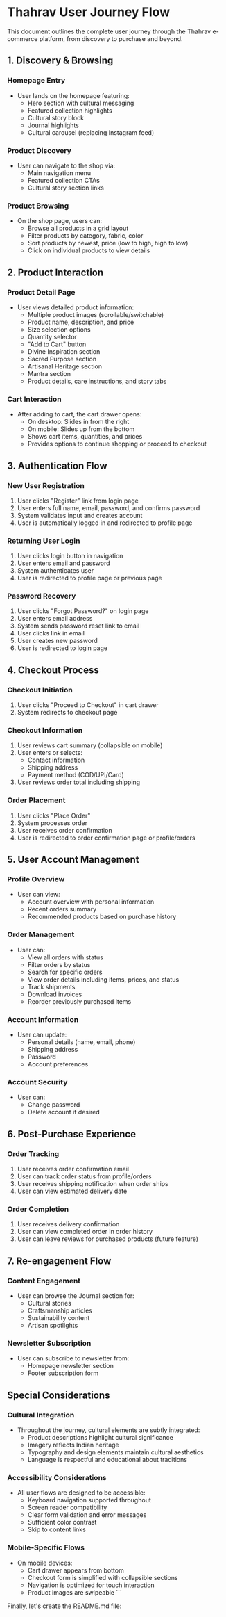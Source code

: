 # Thahrav User Journey Flow

This document outlines the complete user journey through the Thahrav e-commerce platform, from discovery to purchase and beyond.

## 1. Discovery & Browsing

### Homepage Entry
- User lands on the homepage featuring:
  - Hero section with cultural messaging
  - Featured collection highlights
  - Cultural story block
  - Journal highlights
  - Cultural carousel (replacing Instagram feed)

### Product Discovery
- User can navigate to the shop via:
  - Main navigation menu
  - Featured collection CTAs
  - Cultural story section links

### Product Browsing
- On the shop page, users can:
  - Browse all products in a grid layout
  - Filter products by category, fabric, color
  - Sort products by newest, price (low to high, high to low)
  - Click on individual products to view details

## 2. Product Interaction

### Product Detail Page
- User views detailed product information:
  - Multiple product images (scrollable/switchable)
  - Product name, description, and price
  - Size selection options
  - Quantity selector
  - "Add to Cart" button
  - Divine Inspiration section
  - Sacred Purpose section
  - Artisanal Heritage section
  - Mantra section
  - Product details, care instructions, and story tabs

### Cart Interaction
- After adding to cart, the cart drawer opens:
  - On desktop: Slides in from the right
  - On mobile: Slides up from the bottom
  - Shows cart items, quantities, and prices
  - Provides options to continue shopping or proceed to checkout

## 3. Authentication Flow

### New User Registration
1. User clicks "Register" link from login page
2. User enters full name, email, password, and confirms password
3. System validates input and creates account
4. User is automatically logged in and redirected to profile page

### Returning User Login
1. User clicks login button in navigation
2. User enters email and password
3. System authenticates user
4. User is redirected to profile page or previous page

### Password Recovery
1. User clicks "Forgot Password?" on login page
2. User enters email address
3. System sends password reset link to email
4. User clicks link in email
5. User creates new password
6. User is redirected to login page

## 4. Checkout Process

### Checkout Initiation
1. User clicks "Proceed to Checkout" in cart drawer
2. System redirects to checkout page

### Checkout Information
1. User reviews cart summary (collapsible on mobile)
2. User enters or selects:
   - Contact information
   - Shipping address
   - Payment method (COD/UPI/Card)
3. User reviews order total including shipping

### Order Placement
1. User clicks "Place Order"
2. System processes order
3. User receives order confirmation
4. User is redirected to order confirmation page or profile/orders

## 5. User Account Management

### Profile Overview
- User can view:
  - Account overview with personal information
  - Recent orders summary
  - Recommended products based on purchase history

### Order Management
- User can:
  - View all orders with status
  - Filter orders by status
  - Search for specific orders
  - View order details including items, prices, and status
  - Track shipments
  - Download invoices
  - Reorder previously purchased items

### Account Information
- User can update:
  - Personal details (name, email, phone)
  - Shipping address
  - Password
  - Account preferences

### Account Security
- User can:
  - Change password
  - Delete account if desired

## 6. Post-Purchase Experience

### Order Tracking
1. User receives order confirmation email
2. User can track order status from profile/orders
3. User receives shipping notification when order ships
4. User can view estimated delivery date

### Order Completion
1. User receives delivery confirmation
2. User can view completed order in order history
3. User can leave reviews for purchased products (future feature)

## 7. Re-engagement Flow

### Content Engagement
- User can browse the Journal section for:
  - Cultural stories
  - Craftsmanship articles
  - Sustainability content
  - Artisan spotlights

### Newsletter Subscription
- User can subscribe to newsletter from:
  - Homepage newsletter section
  - Footer subscription form

## Special Considerations

### Cultural Integration
- Throughout the journey, cultural elements are subtly integrated:
  - Product descriptions highlight cultural significance
  - Imagery reflects Indian heritage
  - Typography and design elements maintain cultural aesthetics
  - Language is respectful and educational about traditions

### Accessibility Considerations
- All user flows are designed to be accessible:
  - Keyboard navigation supported throughout
  - Screen reader compatibility
  - Clear form validation and error messages
  - Sufficient color contrast
  - Skip to content links

### Mobile-Specific Flows
- On mobile devices:
  - Cart drawer appears from bottom
  - Checkout form is simplified with collapsible sections
  - Navigation is optimized for touch interaction
  - Product images are swipeable
\`\`\`

Finally, let's create the README.md file:
